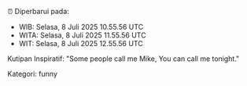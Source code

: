 ⏰ Diperbarui pada:
- WIB: Selasa, 8 Juli 2025 10.55.56 UTC
- WITA: Selasa, 8 Juli 2025 11.55.56 UTC
- WIT: Selasa, 8 Juli 2025 12.55.56 UTC

Kutipan Inspiratif:
"Some people call me Mike, You can call me tonight."


Kategori: funny

